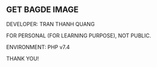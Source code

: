 ## GET BAGDE IMAGE

DEVELOPER: TRAN THANH QUANG

FOR PERSONAL (FOR LEARNING PURPOSE), NOT PUBLIC.

ENVIRONMENT: PHP v7.4 

THANK YOU!
